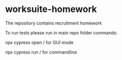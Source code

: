 # worksuite-homework
The repository contains recruitment homework

To run tests please run in main repo folder commands:

npx cypress open / for GUI mode

npx cypress run / for commandline